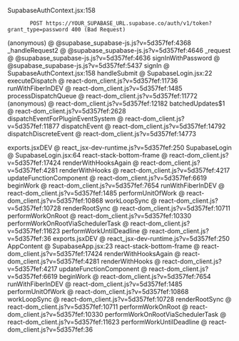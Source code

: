 SupabaseAuthContext.jsx:158 
            
            
           POST https://YOUR_SUPABASE_URL.supabase.co/auth/v1/token?grant_type=password 400 (Bad Request)
(anonymous) @ @supabase_supabase-js.js?v=5d357fef:4368
_handleRequest2 @ @supabase_supabase-js.js?v=5d357fef:4646
_request @ @supabase_supabase-js.js?v=5d357fef:4636
signInWithPassword @ @supabase_supabase-js.js?v=5d357fef:5437
signIn @ SupabaseAuthContext.jsx:158
handleSubmit @ SupabaseLogin.jsx:22
executeDispatch @ react-dom_client.js?v=5d357fef:11736
runWithFiberInDEV @ react-dom_client.js?v=5d357fef:1485
processDispatchQueue @ react-dom_client.js?v=5d357fef:11772
(anonymous) @ react-dom_client.js?v=5d357fef:12182
batchedUpdates$1 @ react-dom_client.js?v=5d357fef:2628
dispatchEventForPluginEventSystem @ react-dom_client.js?v=5d357fef:11877
dispatchEvent @ react-dom_client.js?v=5d357fef:14792
dispatchDiscreteEvent @ react-dom_client.js?v=5d357fef:14773
<form>
exports.jsxDEV @ react_jsx-dev-runtime.js?v=5d357fef:250
SupabaseLogin @ SupabaseLogin.jsx:64
react-stack-bottom-frame @ react-dom_client.js?v=5d357fef:17424
renderWithHooksAgain @ react-dom_client.js?v=5d357fef:4281
renderWithHooks @ react-dom_client.js?v=5d357fef:4217
updateFunctionComponent @ react-dom_client.js?v=5d357fef:6619
beginWork @ react-dom_client.js?v=5d357fef:7654
runWithFiberInDEV @ react-dom_client.js?v=5d357fef:1485
performUnitOfWork @ react-dom_client.js?v=5d357fef:10868
workLoopSync @ react-dom_client.js?v=5d357fef:10728
renderRootSync @ react-dom_client.js?v=5d357fef:10711
performWorkOnRoot @ react-dom_client.js?v=5d357fef:10330
performWorkOnRootViaSchedulerTask @ react-dom_client.js?v=5d357fef:11623
performWorkUntilDeadline @ react-dom_client.js?v=5d357fef:36
<SupabaseLogin>
exports.jsxDEV @ react_jsx-dev-runtime.js?v=5d357fef:250
AppContent @ SupabaseApp.jsx:23
react-stack-bottom-frame @ react-dom_client.js?v=5d357fef:17424
renderWithHooksAgain @ react-dom_client.js?v=5d357fef:4281
renderWithHooks @ react-dom_client.js?v=5d357fef:4217
updateFunctionComponent @ react-dom_client.js?v=5d357fef:6619
beginWork @ react-dom_client.js?v=5d357fef:7654
runWithFiberInDEV @ react-dom_client.js?v=5d357fef:1485
performUnitOfWork @ react-dom_client.js?v=5d357fef:10868
workLoopSync @ react-dom_client.js?v=5d357fef:10728
renderRootSync @ react-dom_client.js?v=5d357fef:10711
performWorkOnRoot @ react-dom_client.js?v=5d357fef:10330
performWorkOnRootViaSchedulerTask @ react-dom_client.js?v=5d357fef:11623
performWorkUntilDeadline @ react-dom_client.js?v=5d357fef:36
